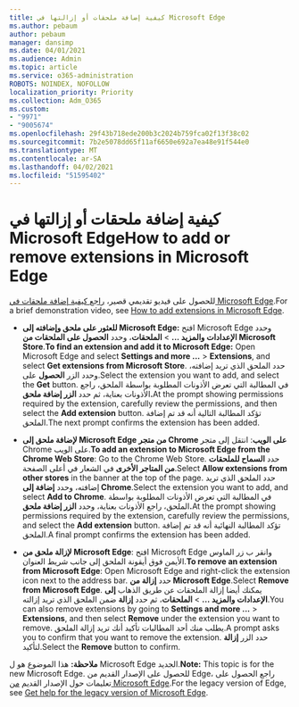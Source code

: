 ```yaml
---
title: كيفية إضافة ملحقات أو إزالتها في Microsoft Edge
ms.author: pebaum
author: pebaum
manager: dansimp
ms.date: 04/01/2021
ms.audience: Admin
ms.topic: article
ms.service: o365-administration
ROBOTS: NOINDEX, NOFOLLOW
localization_priority: Priority
ms.collection: Adm_O365
ms.custom:
- "9971"
- "9005674"
ms.openlocfilehash: 29f43b718ede200b3c2024b759fca02f13f38c02
ms.sourcegitcommit: 7b2e5078dd65f11af6650e692a7ea48e91f544e0
ms.translationtype: MT
ms.contentlocale: ar-SA
ms.lasthandoff: 04/02/2021
ms.locfileid: "51595402"
---
```

# <a name="how-to-add-or-remove-extensions-in-microsoft-edge"></a><span data-ttu-id="3949f-102">كيفية إضافة ملحقات أو إزالتها في Microsoft Edge</span><span class="sxs-lookup"><span data-stu-id="3949f-102">How to add or remove extensions in Microsoft Edge</span></span>

<span data-ttu-id="3949f-103">للحصول على فيديو تقديمي قصير، [راجع كيفية إضافة ملحقات في Microsoft Edge](https://support.microsoft.com/help/4027935/windows-10-add-or-remove-browser-extensions).</span><span class="sxs-lookup"><span data-stu-id="3949f-103">For a brief demonstration video, see [How to add extensions in Microsoft Edge](https://support.microsoft.com/help/4027935/windows-10-add-or-remove-browser-extensions).</span></span>

- <span data-ttu-id="3949f-104">**للعثور على ملحق وإضافته إلى Microsoft Edge:** افتح Microsoft Edge وحدد **الإعدادات والمزيد ...**  >  **الملحقات**، وحدد **الحصول على الملحقات من Microsoft Store**.</span><span class="sxs-lookup"><span data-stu-id="3949f-104">**To find an extension and add it to Microsoft Edge:** Open Microsoft Edge and select **Settings and more ...** > **Extensions**, and select **Get extensions from Microsoft Store**.</span></span> <span data-ttu-id="3949f-105">حدد الملحق الذي تريد إضافته، وحدد الزر **الحصول** على.</span><span class="sxs-lookup"><span data-stu-id="3949f-105">Select the extension you want to add, and select the **Get** button.</span></span> <span data-ttu-id="3949f-106">في المطالبة التي تعرض الأذونات المطلوبة بواسطة الملحق، راجع الأذونات بعناية، ثم حدد **الزر إضافة ملحق.**</span><span class="sxs-lookup"><span data-stu-id="3949f-106">At the prompt showing permissions required by the extension, carefully review the permissions, and then select the **Add extension** button.</span></span> <span data-ttu-id="3949f-107">تؤكد المطالبة التالية أنه قد تم إضافة الملحق.</span><span class="sxs-lookup"><span data-stu-id="3949f-107">The next prompt confirms the extension has been added.</span></span>

- <span data-ttu-id="3949f-108">**لإضافة ملحق إلى Microsoft Edge من متجر Chrome على الويب**: انتقل إلى متجر Chrome على الويب.</span><span class="sxs-lookup"><span data-stu-id="3949f-108">**To add an extension to Microsoft Edge from the Chrome Web Store**: Go to the Chrome Web Store.</span></span> <span data-ttu-id="3949f-109">حدد **السماح للملحقات من المتاجر الأخرى** في الشعار في أعلى الصفحة.</span><span class="sxs-lookup"><span data-stu-id="3949f-109">Select **Allow extensions from other stores** in the banner at the top of the page.</span></span> <span data-ttu-id="3949f-110">حدد الملحق الذي تريد إضافته، وحدد **إضافة إلى Chrome**.</span><span class="sxs-lookup"><span data-stu-id="3949f-110">Select the extension you want to add, and select **Add to Chrome**.</span></span> <span data-ttu-id="3949f-111">في المطالبة التي تعرض الأذونات المطلوبة بواسطة الملحق، راجع الأذونات بعناية، وحدد **الزر إضافة ملحق.**</span><span class="sxs-lookup"><span data-stu-id="3949f-111">At the prompt showing permissions required by the extension, carefully review the permissions, and select the **Add extension** button.</span></span> <span data-ttu-id="3949f-112">تؤكد المطالبة النهائية أنه قد تم إضافة الملحق.</span><span class="sxs-lookup"><span data-stu-id="3949f-112">A final prompt confirms the extension has been added.</span></span>

- <span data-ttu-id="3949f-113">**لإزالة ملحق من Microsoft Edge**: افتح Microsoft Edge وانقر ب زر الماوس الأيمن فوق أيقونة الملحق إلى جانب شريط العنوان.</span><span class="sxs-lookup"><span data-stu-id="3949f-113">**To remove an extension from Microsoft Edge**: Open Microsoft Edge and right-click the extension icon next to the address bar.</span></span> <span data-ttu-id="3949f-114">حدد **إزالة من Microsoft Edge**.</span><span class="sxs-lookup"><span data-stu-id="3949f-114">Select **Remove from Microsoft Edge**.</span></span> <span data-ttu-id="3949f-115">يمكنك أيضا إزالة الملحقات عن طريق الذهاب **إلى الإعدادات والمزيد ...**  >  **الملحقات**، ثم حدد **إزالة** ضمن الملحق الذي تريد إزالته.</span><span class="sxs-lookup"><span data-stu-id="3949f-115">You can also remove extensions by going to **Settings and more ...** > **Extensions**, and then select **Remove** under the extension you want to remove.</span></span> <span data-ttu-id="3949f-116">يطلب منك أحد المطالبات تأكيد أنك تريد إزالة الملحق.</span><span class="sxs-lookup"><span data-stu-id="3949f-116">A prompt asks you to confirm that you want to remove the extension.</span></span> <span data-ttu-id="3949f-117">حدد الزر **إزالة** لتأكيد.</span><span class="sxs-lookup"><span data-stu-id="3949f-117">Select the **Remove** button to confirm.</span></span>

<span data-ttu-id="3949f-118">**ملاحظة:** هذا الموضوع هو ل Microsoft Edge الجديد.</span><span class="sxs-lookup"><span data-stu-id="3949f-118">**Note:** This topic is for the new Microsoft Edge.</span></span> <span data-ttu-id="3949f-119">للحصول على الإصدار القديم من Edge، راجع الحصول على تعليمات حول الإصدار القديم [من Microsoft Edge](https://support.microsoft.com/hub/4522743/microsoft-edge-help).</span><span class="sxs-lookup"><span data-stu-id="3949f-119">For the legacy version of Edge, see [Get help for the legacy version of Microsoft Edge](https://support.microsoft.com/hub/4522743/microsoft-edge-help).</span></span>